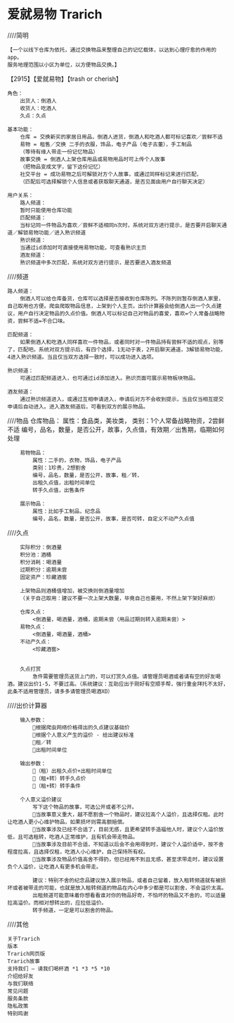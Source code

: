 # 爱就易物 Trarich

////简明

	【一个以线下仓库为依托，通过交换物品来整理自己的记忆载体，以达到心理疗愈的作用的app。
	服务地理范围以小区为单位，以方便物品交换。】

【2915】【爱就易物】【trash or cherish】

	角色：
		出货人：倒酒人
		收货人：吃酒人
		久点：久点

	基本功能：
		仓库 = 交换新买的家居日用品，倒酒人进货，倒酒人和吃酒人都可标记喜欢／尝鲜不适
		易物 = 租售／交换 二手的衣服，饰品，电子产品（电子古董），手工制品   
		（等待有缘人带走一份记忆物品）
		故事交换 = 倒酒人上架仓库用品或易物用品时可上传个人故事  
		（把物品变成文字，留下这份记忆）
		社交平台 = 成功易物之后可解锁对方个人故事，或通过同样标记来进行匹配，
		（匹配后可选择解锁个人信息或者获取聊天通道，是否见面由用户自行聊天决定）

	用户关系：
		路人频道：
		暂时只能使用仓库功能 
		匹配频道：
		当标记同一件物品为喜欢／尝鲜不适相同n次时，系统对双方进行提示，是否要开启聊天通道／解锁易物功能／进入熟识频道
		熟识频道：
		当通过id添加时可直接使用易物功能，可查看熟识主页
		酒友频道：
		熟识频道中多次匹配，系统对双方进行提示，是否要进入酒友频道


////频道

	路人频道：
		倒酒人可以给仓库备货，仓库可以选择是否接收到仓库陈列。不陈列则暂存倒酒人家里，自己取用也方便。爬虫爬取物品信息，上架到个人主页。出价计算器会给倒酒人出一个久点建议，用户自行决定物品的久点价值。倒酒人可以标记自己对物品的喜爱，喜欢=个人常备战略物资，尝鲜不适=不合口味。

	匹配频道：
		如果倒酒人和吃酒人同样喜欢一件物品，或者同时对一件物品持有尝鲜不适的观点，别等了，匹配吧。系统对双方提示后，有四个选择，1无动于衷，2开启聊天通道，3解锁易物功能，4进入熟识频道。当且仅当双方选择一致时，可以成功进入选项。

	熟识频道：
		可通过匹配频道进入，也可通过id添加进入。熟识页面可展示易物板块物品。

	酒友频道：
		通过熟识频道进入，或通过互相申请进入，申请后对方不会收到提示，当且仅当相互提交申请后自动进入。进入酒友频道后，可看到双方的展示物品。



////物品
		仓库物品：
			属性：食品类，美妆类，
			类别：1个人常备战略物资，2尝鲜不适
			编号，品名，数量，是否公开，故事，久点值，有效期／出售期，临期如何处理

		易物物品：
			属性：二手的，衣物，饰品，电子产品
			类别：1珍贵，2想割舍
			编号，品名，数量，是否公开，故事，租／转，
			出租久点值，出租时间单位
			转手久点值，出售条件

		展示物品：
			属性：比如手工制品，纪念品
			编号，品名，数量，是否公开，故事，是否可转，自定义不动产久点值




////久点

		实际积分：倒酒量
		积分池：酒桶
		积分消耗：喝酒量
		过期积分：逾期未尝
		固定资产：珍藏酒窖

		上架物品则酒桶值增加，被交换则倒酒量增加
		（关于自己取用：建议不要一次上架大数量，毕竟自己也要用，不然上架下架好麻烦）

		仓库久点：
			<倒酒量，喝酒量，酒桶，逾期未尝（用品过期则转入逾期未尝）>
		易物久点：
			<倒酒量，喝酒量，酒桶>
		不动产久点：
			<珍藏酒窖>


		久点打赏
			急件需要管理员送货上门的，可以打赏久点值。请管理员喝酒或者请有空的好友喝酒。建议出价1-5，不要过高。（系统建议：互助应出于刚好有空顺手帮，强行重金拜托不太好，此条不适用管理员，请多多请管理员喝酒XD）


////出价计算器

		输入参数：
			根据爬虫网络价格得出的久点建议基础价
			根据个人意义产生的溢价 - 给出建议标准
			租／转
			出租时间单位

		输出参数：
			（租）出租久点价+出租时间单位
			（租+转）转手久点价
			（租+转）转手条件

		个人意义溢价建议
			写下这个物品的故事，可选公开或者不公开。
			当故事意义重大，越不愿割舍一个物品时，建议拉高个人溢价，且选择仅租。此时让吃酒人更小心维护物品，如果损坏则需高额赔偿。
			当故事涉及已经不合适了，目前无感，且更希望转手造福他人时，建议个人溢价放低，且可选租转，吃酒人正常维护，且有机会带走物品。
			当故事涉及目前不合适，不知道以后会不会用得到时，建议个人溢价适中，按不舍程度拉高，且选择仅租，吃酒人小心维护，自己保持所有权。
			当故事涉及物品价值高舍不得扔，但已经用不到且无感，甚至求带走时，建议设置负个人溢价，让吃酒人有更多机会带走。

			建议：特别不舍的纪念品建议放入展示物品，或者自己留着，放入租转频道就有被损坏或者被带走的可能，也就是放入租转频道的物品在内心中多少都是可以割舍，不会溢价太高。
			出租频道可能意味着你想看看谁对你的物品好奇，不怕坏的物品又不舍的，可以适量拉高溢价。而相对想转出的，应拉低溢价。
			转手频道，一定是可以割舍的物品。


////其他

	关于Trarich
	版本
	Trarich网页版
	Trarich故事
	支持我们 – 请我们喝杯酒 *1 *3 *5 *10
	介绍给好友
	与我们联络
	常见问题
	服务条款
	隐私政策
	特别鸣谢
